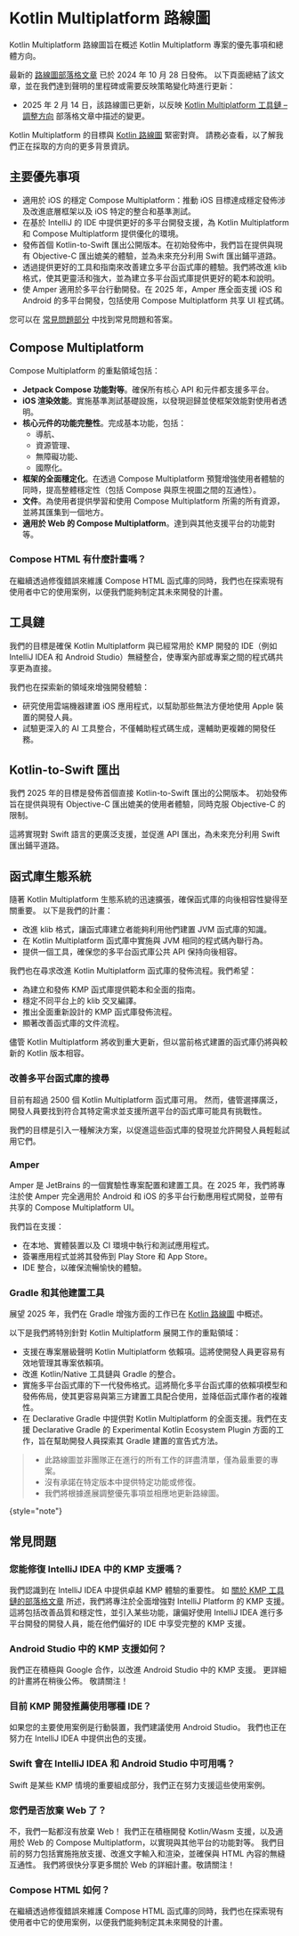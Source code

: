 # Kotlin Multiplatform 路線圖

Kotlin Multiplatform 路線圖旨在概述 Kotlin Multiplatform 專案的優先事項和總體方向。

最新的 [路線圖部落格文章](https://blog.jetbrains.com/kotlin/2024/10/kotlin-multiplatform-development-roadmap-for-2025/) 已於 2024 年 10 月 28 日發佈。
以下頁面總結了該文章，並在我們達到聲明的里程碑或需要反映策略變化時進行更新：

*   2025 年 2 月 14 日，該路線圖已更新，以反映 [Kotlin Multiplatform 工具鏈 – 調整方向](https://blog.jetbrains.com/kotlin/2025/02/kotlin-multiplatform-tooling-shifting-gears/) 部落格文章中描述的變更。

Kotlin Multiplatform 的目標與 [Kotlin 路線圖](https://kotlinlang.org/docs/roadmap.html) 緊密對齊。
請務必查看，以了解我們正在採取的方向的更多背景資訊。

## 主要優先事項

*   適用於 iOS 的穩定 Compose Multiplatform：推動 iOS 目標達成穩定發佈涉及改進底層框架以及 iOS 特定的整合和基準測試。
*   在基於 IntelliJ 的 IDE 中提供更好的多平台開發支援，為 Kotlin Multiplatform 和 Compose Multiplatform 提供優化的環境。
*   發佈首個 Kotlin-to-Swift 匯出公開版本。在初始發佈中，我們旨在提供與現有 Objective-C 匯出媲美的體驗，並為未來充分利用 Swift 匯出鋪平道路。
*   透過提供更好的工具和指南來改善建立多平台函式庫的體驗。我們將改進 klib 格式，使其更靈活和強大，並為建立多平台函式庫提供更好的範本和說明。
*   使 Amper 適用於多平台行動開發。在 2025 年，Amper 應全面支援 iOS 和 Android 的多平台開發，包括使用 Compose Multiplatform 共享 UI 程式碼。

您可以在 [常見問題部分](#faq) 中找到常見問題和答案。

## Compose Multiplatform

Compose Multiplatform 的重點領域包括：

*   **Jetpack Compose 功能對等**。確保所有核心 API 和元件都支援多平台。
*   **iOS 渲染效能**。實施基準測試基礎設施，以發現迴歸並使框架效能對使用者透明。
*   **核心元件的功能完整性**。完成基本功能，包括：
    *   導航、
    *   資源管理、
    *   無障礙功能、
    *   國際化。
*   **框架的全面穩定化**。在透過 Compose Multiplatform 預覽增強使用者體驗的同時，提高整體穩定性（包括 Compose 與原生視圖之間的互通性）。
*   **文件**。為使用者提供學習和使用 Compose Multiplatform 所需的所有資源，並將其匯集到一個地方。
*   **適用於 Web 的 Compose Multiplatform**。達到與其他支援平台的功能對等。

### Compose HTML 有什麼計畫嗎？

在繼續透過修復錯誤來維護 Compose HTML 函式庫的同時，我們也在探索現有使用者中它的使用案例，以便我們能夠制定其未來開發的計畫。

## 工具鏈

我們的目標是確保 Kotlin Multiplatform 與已經常用於 KMP 開發的 IDE（例如 IntelliJ IDEA 和 Android Studio）無縫整合，使專案內部或專案之間的程式碼共享更為直接。

我們也在探索新的領域來增強開發體驗：

*   研究使用雲端機器建置 iOS 應用程式，以幫助那些無法方便地使用 Apple 裝置的開發人員。
*   試驗更深入的 AI 工具整合，不僅輔助程式碼生成，還輔助更複雜的開發任務。

## Kotlin-to-Swift 匯出

我們 2025 年的目標是發佈首個直接 Kotlin-to-Swift 匯出的公開版本。
初始發佈旨在提供與現有 Objective-C 匯出媲美的使用者體驗，同時克服 Objective-C 的限制。

這將實現對 Swift 語言的更廣泛支援，並促進 API 匯出，為未來充分利用 Swift 匯出鋪平道路。

## 函式庫生態系統

隨著 Kotlin Multiplatform 生態系統的迅速擴張，確保函式庫的向後相容性變得至關重要。
以下是我們的計畫：

*   改進 klib 格式，讓函式庫建立者能夠利用他們建置 JVM 函式庫的知識。
*   在 Kotlin Multiplatform 函式庫中實施與 JVM 相同的程式碼內聯行為。
*   提供一個工具，確保您的多平台函式庫公共 API 保持向後相容。

我們也在尋求改進 Kotlin Multiplatform 函式庫的發佈流程。我們希望：

*   為建立和發佈 KMP 函式庫提供範本和全面的指南。
*   穩定不同平台上的 klib 交叉編譯。
*   推出全面重新設計的 KMP 函式庫發佈流程。
*   顯著改善函式庫的文件流程。

儘管 Kotlin Multiplatform 將收到重大更新，但以當前格式建置的函式庫仍將與較新的 Kotlin 版本相容。

### 改善多平台函式庫的搜尋

目前有超過 2500 個 Kotlin Multiplatform 函式庫可用。
然而，儘管選擇廣泛，開發人員要找到符合其特定需求並支援所選平台的函式庫可能具有挑戰性。

我們的目標是引入一種解決方案，以促進這些函式庫的發現並允許開發人員輕鬆試用它們。

### Amper

Amper 是 JetBrains 的一個實驗性專案配置和建置工具。在 2025 年，我們將專注於使 Amper 完全適用於 Android 和 iOS 的多平台行動應用程式開發，並帶有共享的 Compose Multiplatform UI。

我們旨在支援：

*   在本地、實體裝置以及 CI 環境中執行和測試應用程式。
*   簽署應用程式並將其發佈到 Play Store 和 App Store。
*   IDE 整合，以確保流暢愉快的體驗。

### Gradle 和其他建置工具

展望 2025 年，我們在 Gradle 增強方面的工作已在 [Kotlin 路線圖](https://kotlinlang.org/docs/roadmap.html#tooling) 中概述。

以下是我們將特別針對 Kotlin Multiplatform 展開工作的重點領域：

*   支援在專案層級聲明 Kotlin Multiplatform 依賴項。這將使開發人員更容易有效地管理其專案依賴項。
*   改進 Kotlin/Native 工具鏈與 Gradle 的整合。
*   實施多平台函式庫的下一代發佈格式。這將簡化多平台函式庫的依賴項模型和發佈佈局，使其更容易與第三方建置工具配合使用，並降低函式庫作者的複雜性。
*   在 Declarative Gradle 中提供對 Kotlin Multiplatform 的全面支援。我們在支援 Declarative Gradle 的 Experimental Kotlin Ecosystem Plugin 方面的工作，旨在幫助開發人員探索其 Gradle 建置的宣告式方法。

> * 此路線圖並非團隊正在進行的所有工作的詳盡清單，僅為最重要的專案。
> * 沒有承諾在特定版本中提供特定功能或修復。
> * 我們將根據進展調整優先事項並相應地更新路線圖。
>
{style="note"}

## 常見問題

### 您能修復 IntelliJ IDEA 中的 KMP 支援嗎？

我們認識到在 IntelliJ IDEA 中提供卓越 KMP 體驗的重要性。
如 [關於 KMP 工具鏈的部落格文章](https://blog.jetbrains.com/kotlin/2025/02/kotlin-multiplatform-tooling-shifting-gears/) 所述，我們將專注於全面增強對 IntelliJ Platform 的 KMP 支援。
這將包括改善品質和穩定性，並引入某些功能，讓偏好使用 IntelliJ IDEA 進行多平台開發的開發人員，能在他們偏好的 IDE 中享受完整的 KMP 支援。

### Android Studio 中的 KMP 支援如何？

我們正在積極與 Google 合作，以改進 Android Studio 中的 KMP 支援。
更詳細的計畫將在稍後公佈。
敬請關注！

### 目前 KMP 開發推薦使用哪種 IDE？

如果您的主要使用案例是行動裝置，我們建議使用 Android Studio。
我們也正在努力在 IntelliJ IDEA 中提供出色的支援。

### Swift 會在 IntelliJ IDEA 和 Android Studio 中可用嗎？

Swift 是某些 KMP 情境的重要組成部分，我們正在努力支援這些使用案例。

### 您們是否放棄 Web 了？

不，我們一點都沒有放棄 Web！
我們正在積極開發 Kotlin/Wasm 支援，以及適用於 Web 的 Compose Multiplatform，以實現與其他平台的功能對等。
我們目前的努力包括實施拖放支援、改進文字輸入和渲染，並確保與 HTML 內容的無縫互通性。
我們將很快分享更多關於 Web 的詳細計畫。敬請關注！

### Compose HTML 如何？

在繼續透過修復錯誤來維護 Compose HTML 函式庫的同時，我們也在探索現有使用者中它的使用案例，以便我們能夠制定其未來開發的計畫。